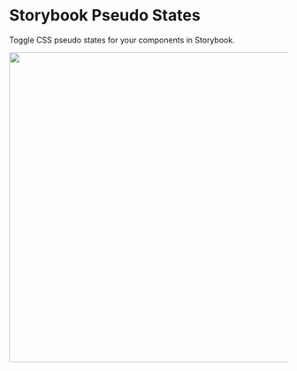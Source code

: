 # Storybook Pseudo States

Toggle CSS pseudo states for your components in Storybook.

<img src="https://user-images.githubusercontent.com/321738/105100903-51e98580-5aae-11eb-82bf-2b625c5a88a3.gif" width="560" alt="" />
